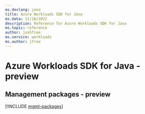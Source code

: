 ```yaml
---
ms.devlang: java
title: Azure Workloads SDK for Java
ms.data: 11/10/2022
description: Reference for Azure Workloads SDK for Java
ms.topic: reference
author: joshfree
ms.service: workloads
ms.author: jfree
---
```

# Azure Workloads SDK for Java - preview

## Management packages - preview
[!INCLUDE [mgmt-packages](workloads-mgmt-index.md)]